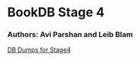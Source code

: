 # BookDB Stage 4

### Authors: Avi Parshan and Leib Blam




[DB Dumps for Stage4](https://gitlab.com/avipars/db-lfs/-/tree/main/Stage4?ref_type=heads)